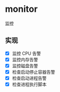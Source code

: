 # monitor 
 监控

## 实现
- [x] 监控 CPU 告警
- [x] 监控内存告警
- [x] 监控磁盘告警
- [x] 检查启动停止容器告警
- [x] 检查启动进程告警
- [x] 检查进程执行脚本
